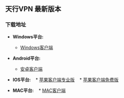 ## 天行VPN 最新版本

### 下载地址

- **Windows平台:**
    * [Windows客户端](https://github.com/newbreedlimited/TXVPN/raw/master/TxWinVPN.zip)

- **Android平台:**
    * [安卓客户端](https://github.com/newbreedlimited/TXVPN/raw/master/xsky.txvpn_1.18_web.apk)

- **IOS平台:** 
    * [苹果客户端专业版](http://172.104.125.5/ios/iosfree.html)
    * [苹果客户端免费版](http://172.104.125.5/ios/iospro.html)
    
- **MAC平台:** 
    * [MAC客户端](http://172.104.125.5)
